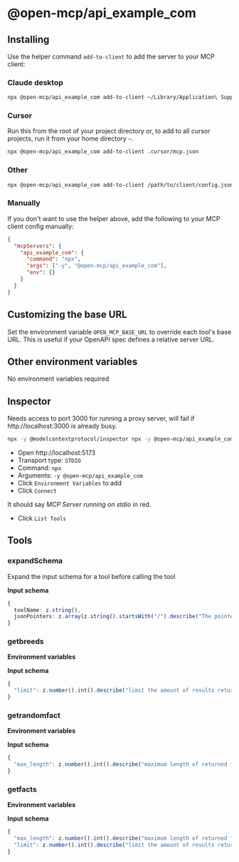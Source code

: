 # @open-mcp/api_example_com

## Installing

Use the helper command `add-to-client` to add the server to your MCP client:

### Claude desktop

```bash
npx @open-mcp/api_example_com add-to-client ~/Library/Application\ Support/Claude/claude_desktop_config.json
```

### Cursor

Run this from the root of your project directory or, to add to all cursor projects, run it from your home directory `~`.

```bash
npx @open-mcp/api_example_com add-to-client .cursor/mcp.json
```

### Other

```bash
npx @open-mcp/api_example_com add-to-client /path/to/client/config.json
```

### Manually

If you don't want to use the helper above, add the following to your MCP client config manually:

```json
{
  "mcpServers": {
    "api_example_com": {
      "command": "npx",
      "args": ["-y", "@open-mcp/api_example_com"],
      "env": {}
    }
  }
}
```

## Customizing the base URL

Set the environment variable `OPEN_MCP_BASE_URL` to override each tool's base URL. This is useful if your OpenAPI spec defines a relative server URL.

## Other environment variables

No environment variables required

## Inspector

Needs access to port 3000 for running a proxy server, will fail if http://localhost:3000 is already busy.

```bash
npx -y @modelcontextprotocol/inspector npx -y @open-mcp/api_example_com
```

- Open http://localhost:5173
- Transport type: `STDIO`
- Command: `npx`
- Arguments: `-y @open-mcp/api_example_com`
- Click `Environment Variables` to add
- Click `Connect`

It should say _MCP Server running on stdio_ in red.

- Click `List Tools`

## Tools

### expandSchema

Expand the input schema for a tool before calling the tool

**Input schema**

```ts
{
  toolName: z.string(),
  jsonPointers: z.array(z.string().startsWith("/").describe("The pointer to the JSON schema object which needs expanding")).describe("A list of JSON pointers"),
}
```

### getbreeds

**Environment variables**



**Input schema**

```ts
{
  "limit": z.number().int().describe("limit the amount of results returned").optional()
}
```

### getrandomfact

**Environment variables**



**Input schema**

```ts
{
  "max_length": z.number().int().describe("maximum length of returned fact").optional()
}
```

### getfacts

**Environment variables**



**Input schema**

```ts
{
  "max_length": z.number().int().describe("maximum length of returned fact").optional(),
  "limit": z.number().int().describe("limit the amount of results returned").optional()
}
```
